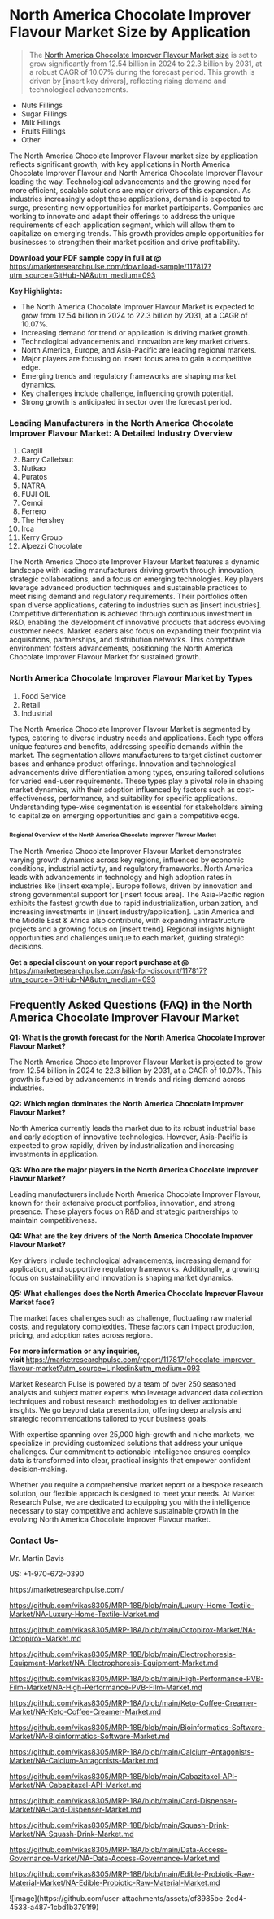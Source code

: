 <h1>North America Chocolate Improver Flavour Market&nbsp;Size by Application</h1><blockquote><p>The <a href="https://marketresearchpulse.com/download-sample/117817?utm_source=GitHub-NA&amp;utm_medium=093">North America Chocolate Improver Flavour Market size</a> is set to grow significantly from 12.54 billion in 2024 to 22.3 billion by 2031, at a robust CAGR of 10.07% during the forecast period. This growth is driven by [insert key drivers], reflecting rising demand and technological advancements.</p></blockquote><ul><li>Nuts Fillings<li> Sugar Fillings<li> Milk Fillings<li> Fruits Fillings<li> Other</li></ul><p>The North America Chocolate Improver Flavour market size by application reflects significant growth, with key applications in North America Chocolate Improver Flavour and North America Chocolate Improver Flavour leading the way. Technological advancements and the growing need for more efficient, scalable solutions are major drivers of this expansion. As industries increasingly adopt these applications, demand is expected to surge, presenting new opportunities for market participants. Companies are working to innovate and adapt their offerings to address the unique requirements of each application segment, which will allow them to capitalize on emerging trends. This growth provides ample opportunities for businesses to strengthen their market position and drive profitability.</p><p><strong>Download your PDF sample copy in full at @ </strong><a href="https://marketresearchpulse.com/download-sample/117817?utm_source=GitHub-NA&amp;utm_medium=093">https://marketresearchpulse.com/download-sample/117817?utm_source=GitHub-NA&amp;utm_medium=093</a></p><p><strong>Key Highlights: </strong></p><ul><li>The North America Chocolate Improver Flavour Market is expected to grow from 12.54 billion in 2024 to 22.3 billion by 2031, at a CAGR of 10.07%.</li><li>Increasing demand for trend or application is driving market growth.</li><li>Technological advancements and innovation are key market drivers.</li><li>North America, Europe, and Asia-Pacific are leading regional markets.</li><li>Major players are focusing on insert focus area to gain a competitive edge.</li><li>Emerging trends and regulatory frameworks are shaping market dynamics.</li><li>Key challenges include challenge, influencing growth potential.</li><li>Strong growth is anticipated in sector over the forecast period.</li></ul><h3>Leading Manufacturers in the North America Chocolate Improver Flavour Market: A Detailed Industry Overview</h3><ol><li>Cargill</li><li>Barry Callebaut</li><li>Nutkao</li><li>Puratos</li><li>NATRA</li><li>FUJI OIL</li><li>Cemoi</li><li>Ferrero</li><li>The Hershey</li><li>Irca</li><li>Kerry Group</li><li>Alpezzi Chocolate</li></ol><div class="flex max-w-full flex-col flex-grow"><div class="min-h-8 text-message flex w-full flex-col items-end gap-2 whitespace-normal break-words [.text-message+&amp;]:mt-5" dir="auto" data-message-author-role="assistant" data-message-id="fd8432e4-4910-450d-b182-61b7bfb0a01f" data-message-model-slug="gpt-4o"><div class="flex w-full flex-col gap-1 empty:hidden first:pt-[3px]"><div class="markdown prose w-full break-words dark:prose-invert light"><p>The North America Chocolate Improver Flavour Market features a dynamic landscape with leading manufacturers driving growth through innovation, strategic collaborations, and a focus on emerging technologies. Key players leverage advanced production techniques and sustainable practices to meet rising demand and regulatory requirements. Their portfolios often span diverse applications, catering to industries such as [insert industries]. Competitive differentiation is achieved through continuous investment in R&amp;D, enabling the development of innovative products that address evolving customer needs. Market leaders also focus on expanding their footprint via acquisitions, partnerships, and distribution networks. This competitive environment fosters advancements, positioning the North America Chocolate Improver Flavour Market for sustained growth.</p></div></div></div></div><h3>North America Chocolate Improver Flavour Market by Types</h3><ol><li>Food Service<li> Retail<li> Industrial</li></ol><div class="flex max-w-full flex-col flex-grow"><div class="min-h-8 text-message flex w-full flex-col items-end gap-2 whitespace-normal break-words [.text-message+&amp;]:mt-5" dir="auto" data-message-author-role="assistant" data-message-id="084470be-0bb7-4664-bddf-5156b4f41249" data-message-model-slug="gpt-4o-mini"><div class="flex w-full flex-col gap-1 empty:hidden first:pt-[3px]"><div class="markdown prose w-full break-words dark:prose-invert light"><p>The North America Chocolate Improver Flavour Market is segmented by types, catering to diverse industry needs and applications. Each type offers unique features and benefits, addressing specific demands within the market. The segmentation allows manufacturers to target distinct customer bases and enhance product offerings. Innovation and technological advancements drive differentiation among types, ensuring tailored solutions for varied end-user requirements. These types play a pivotal role in shaping market dynamics, with their adoption influenced by factors such as cost-effectiveness, performance, and suitability for specific applications. Understanding type-wise segmentation is essential for stakeholders aiming to capitalize on emerging opportunities and gain a competitive edge.</p></div></div></div></div><h3><span style="font-size: 11px;">Regional Overview of the North America Chocolate Improver Flavour Market</span></h3><div class="flex max-w-full flex-col flex-grow"><div class="min-h-8 text-message flex w-full flex-col items-end gap-2 whitespace-normal break-words [.text-message+&amp;]:mt-5" dir="auto" data-message-author-role="assistant" data-message-id="e9038762-ce64-4e30-91c9-9bd413514231" data-message-model-slug="gpt-4o-mini"><div class="flex w-full flex-col gap-1 empty:hidden first:pt-[3px]"><div class="markdown prose w-full break-words dark:prose-invert light"><p>The North America Chocolate Improver Flavour Market demonstrates varying growth dynamics across key regions, influenced by economic conditions, industrial activity, and regulatory frameworks. North America leads with advancements in technology and high adoption rates in industries like [insert example]. Europe follows, driven by innovation and strong governmental support for [insert focus area]. The Asia-Pacific region exhibits the fastest growth due to rapid industrialization, urbanization, and increasing investments in [insert industry/application]. Latin America and the Middle East &amp; Africa also contribute, with expanding infrastructure projects and a growing focus on [insert trend]. Regional insights highlight opportunities and challenges unique to each market, guiding strategic decisions.</p></div></div></div></div><p><strong>Get a special discount on your report purchase at @ </strong><a href="https://marketresearchpulse.com/ask-for-discount/117817?utm_source=GitHub-NA&amp;utm_medium=093">https://marketresearchpulse.com/ask-for-discount/117817?utm_source=GitHub-NA&amp;utm_medium=093</a></p><h2>Frequently Asked Questions (FAQ) in the North America Chocolate Improver Flavour Market</h2><p><strong>Q1: What is the growth forecast for the North America Chocolate Improver Flavour Market?</strong></p><p>The North America Chocolate Improver Flavour Market is projected to grow from 12.54 billion in 2024 to 22.3 billion by 2031, at a CAGR of 10.07%. This growth is fueled by advancements in trends and rising demand across industries.</p><p><strong>Q2: Which region dominates the North America Chocolate Improver Flavour Market?</strong></p><p>North America currently leads the market due to its robust industrial base and early adoption of innovative technologies. However, Asia-Pacific is expected to grow rapidly, driven by industrialization and increasing investments in application.</p><p><strong>Q3: Who are the major players in the North America Chocolate Improver Flavour Market?</strong></p><p>Leading manufacturers include North America Chocolate Improver Flavour, known for their extensive product portfolios, innovation, and strong presence. These players focus on R&amp;D and strategic partnerships to maintain competitiveness.</p><p><strong>Q4: What are the key drivers of the North America Chocolate Improver Flavour Market?</strong></p><p>Key drivers include technological advancements, increasing demand for application, and supportive regulatory frameworks. Additionally, a growing focus on sustainability and innovation is shaping market dynamics.</p><p><strong>Q5: What challenges does the North America Chocolate Improver Flavour Market face?</strong></p><p>The market faces challenges such as challenge, fluctuating raw material costs, and regulatory complexities. These factors can impact production, pricing, and adoption rates across regions.</p><p><strong>For more information or any inquiries, visit&nbsp;</strong><a href="https://marketresearchpulse.com/report/117817/chocolate-improver-flavour-market?utm_source=Linkedin&utm_medium=093">https://marketresearchpulse.com/report/117817/chocolate-improver-flavour-market?utm_source=Linkedin&utm_medium=093</a></p><p>Market Research Pulse is powered by a team of over 250 seasoned analysts and subject matter experts who leverage advanced data collection techniques and robust research methodologies to deliver actionable insights. We go beyond data presentation, offering deep analysis and strategic recommendations tailored to your business goals.</p><p>With expertise spanning over 25,000 high-growth and niche markets, we specialize in providing customized solutions that address your unique challenges. Our commitment to actionable intelligence ensures complex data is transformed into clear, practical insights that empower confident decision-making.</p><p>Whether you require a comprehensive market report or a bespoke research solution, our flexible approach is designed to meet your needs. At Market Research Pulse, we are dedicated to equipping you with the intelligence necessary to stay competitive and achieve sustainable growth in the evolving North America Chocolate Improver Flavour market.</p><h3><strong>Contact Us-</strong></h3><p>Mr. Martin Davis</p><p>US: +1-970-672-0390</p><p>https://marketresearchpulse.com/</p><p><a href="https://github.com/vikas8305/MRP-18B/blob/main/Luxury-Home-Textile-Market/NA-Luxury-Home-Textile-Market.md">https://github.com/vikas8305/MRP-18B/blob/main/Luxury-Home-Textile-Market/NA-Luxury-Home-Textile-Market.md</a></p><p><a href="https://github.com/vikas8305/MRP-18A/blob/main/Octopirox-Market/NA-Octopirox-Market.md">https://github.com/vikas8305/MRP-18A/blob/main/Octopirox-Market/NA-Octopirox-Market.md</a></p><p><a href="https://github.com/vikas8305/MRP-18B/blob/main/Electrophoresis-Equipment-Market/NA-Electrophoresis-Equipment-Market.md">https://github.com/vikas8305/MRP-18B/blob/main/Electrophoresis-Equipment-Market/NA-Electrophoresis-Equipment-Market.md</a></p><p><a href="https://github.com/vikas8305/MRP-18A/blob/main/High-Performance-PVB-Film-Market/NA-High-Performance-PVB-Film-Market.md">https://github.com/vikas8305/MRP-18A/blob/main/High-Performance-PVB-Film-Market/NA-High-Performance-PVB-Film-Market.md</a></p><p><a href="https://github.com/vikas8305/MRP-18A/blob/main/Keto-Coffee-Creamer-Market/NA-Keto-Coffee-Creamer-Market.md">https://github.com/vikas8305/MRP-18A/blob/main/Keto-Coffee-Creamer-Market/NA-Keto-Coffee-Creamer-Market.md</a></p><p><a href="https://github.com/vikas8305/MRP-18B/blob/main/Bioinformatics-Software-Market/NA-Bioinformatics-Software-Market.md">https://github.com/vikas8305/MRP-18B/blob/main/Bioinformatics-Software-Market/NA-Bioinformatics-Software-Market.md</a></p><p><a href="https://github.com/vikas8305/MRP-18A/blob/main/Calcium-Antagonists-Market/NA-Calcium-Antagonists-Market.md">https://github.com/vikas8305/MRP-18A/blob/main/Calcium-Antagonists-Market/NA-Calcium-Antagonists-Market.md</a></p><p><a href="https://github.com/vikas8305/MRP-18B/blob/main/Cabazitaxel-API-Market/NA-Cabazitaxel-API-Market.md">https://github.com/vikas8305/MRP-18B/blob/main/Cabazitaxel-API-Market/NA-Cabazitaxel-API-Market.md</a></p><p><a href="https://github.com/vikas8305/MRP-18A/blob/main/Card-Dispenser-Market/NA-Card-Dispenser-Market.md">https://github.com/vikas8305/MRP-18A/blob/main/Card-Dispenser-Market/NA-Card-Dispenser-Market.md</a></p><p><a href="https://github.com/vikas8305/MRP-18B/blob/main/Squash-Drink-Market/NA-Squash-Drink-Market.md">https://github.com/vikas8305/MRP-18B/blob/main/Squash-Drink-Market/NA-Squash-Drink-Market.md</a></p><p><a href="https://github.com/vikas8305/MRP-18A/blob/main/Data-Access-Governance-Market/NA-Data-Access-Governance-Market.md">https://github.com/vikas8305/MRP-18A/blob/main/Data-Access-Governance-Market/NA-Data-Access-Governance-Market.md</a></p><p><a href="https://github.com/vikas8305/MRP-18B/blob/main/Edible-Probiotic-Raw-Material-Market/NA-Edible-Probiotic-Raw-Material-Market.md">https://github.com/vikas8305/MRP-18B/blob/main/Edible-Probiotic-Raw-Material-Market/NA-Edible-Probiotic-Raw-Material-Market.md</a></p>
![image](https://github.com/user-attachments/assets/cf8985be-2cd4-4533-a487-1cbd1b3791f9)
